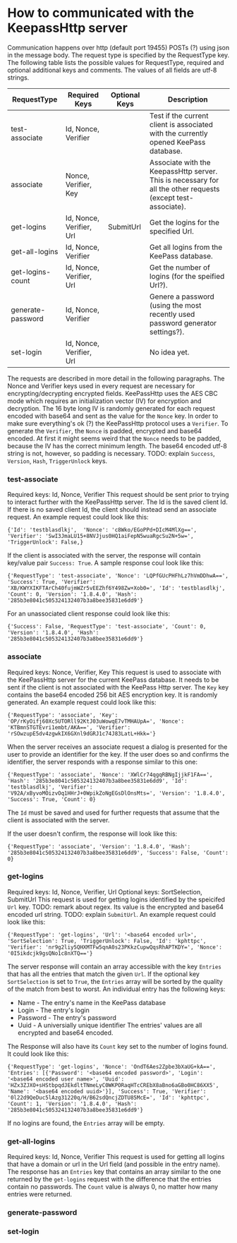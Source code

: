 # How to communicated with the KeepassHttp server

Communication happens over http (default port 19455) POSTs (?) using json in the message body.
The request type is specified by the RequestType key.
The following table lists the possible values for RequestType, required and optional additional keys and comments.
The values of all fields are utf-8 strings.

|RequestType      |Required Keys           |Optional Keys|Description|
|-----------------|------------------------|-------------|-----------|
|test-associate   |Id, Nonce, Verifier     |             |Test if the current client is associated with the currently opened KeePass database.                        |
|associate        |Nonce, Verifier, Key    |             |Associate with the KeepassHttp server. This is necessary for all the other requests (except test-associate).|
|get-logins       |Id, Nonce, Verifier, Url|SubmitUrl    |Get the logins for the specified Url.                                                                       |
|get-all-logins   |Id, Nonce, Verifier     |             |Get all logins from the KeePass database.                                                                   |
|get-logins-count |Id, Nonce, Verifier, Url|             |Get the number of logins (for the speified Url?).                                                           |
|generate-password|Id, Nonce, Verifier     |             |Genere a password (using the most recently used password generator settings?).                              |
|set-login        |Id, Nonce, Verifier, Url|             |No idea yet.                                                                                                |

The requests are described in more detail in the following paragraphs.
The Nonce and Verifier keys used in every request are necessary for encrypting/decrypting encrypted fields.
KeePassHttp uses the AES CBC mode which requires an initialization vector (IV) for encryption and decryption.
The 16 byte long IV is randomly generated for each request encoded with base64 and sent as the value for the `Nonce` key.
In order to make sure everything's ok (?) the KeePassHttp protocol uses a `Verifier`.
To generate the `Verifier`, the `Nonce` is padded, encrypted and base64 encoded.
At first it might seems weird that the `Nonce` needs to be padded, because the IV has the correct minimum length.
The base64 encoded utf-8 string is not, however, so padding is necessary.
TODO: explain `Success`, `Version`, `Hash`, `TriggerUnlock` keys.

### test-associate
Required keys: Id, Nonce, Verifier
This request should be sent prior to trying to interact further with the KeePassHttp server.
The Id is the saved client Id.
If there is no saved client Id, the client should instead send an associate request.
An example request could look like this:
```
{'Id': 'testblasdlkj',  'Nonce': 'c8Wko/EGoPPd+DIcM4MlXg==', 'Verifier': 'SwI3JmaLU15+8NVJjus0HQ1aiFepN5wuaRgcSu2N+5w=', 'TriggerUnlock': False,}
```
If the client is associated with the server, the response will contain key/value pair `Success: True`.
A sample response coul look like this:
```
{'RequestType': 'test-associate', 'Nonce': 'LQPfGUcPHFhLz7hVmDDhwA==', 'Success': True, 'Verifier': 'XB/KWYXIKFTArCh40fujmWZr5vEEZhf6Y498Zw+Xob0=', 'Id': 'testblasdlkj', 'Count': 0, 'Version': '1.8.4.0', 'Hash': '285b3e8041c505324132407b3a8bee35831e6dd9'}
```
For an unassociated client response could look like this:
```
{'Success': False, 'RequestType': 'test-associate', 'Count': 0, 'Version': '1.8.4.0', 'Hash': '285b3e8041c505324132407b3a8bee35831e6dd9'}
```

### associate
Required keys: Nonce, Verifier, Key
This request is used to associate with the KeePassHttp server for the current KeePass database.
It needs to be sent if the client is not associated  with the KeePass Http server.
The `Key` key contains the base64 encoded 256 bit AES encryption key.
It is randomly generated.
An example request could look like this:
```
{'RequestType': 'associate', 'Key': 'OP/rKyOifj60Xc5UTORll92KtJ03uWowqE7vTMHAUpA=', 'Nonce': 'KTBmnSTGTEvri1embt/AKA==', 'Verifier': 'rSOwzupE5dv4zgwkIX6GXnl9dGRJ1c74J83LatL+Hkk='} 
```
When the server receives an associate request a dialog is presented for the user to provide an identifier for the key.
If the user does so and confirms the identifier, the server responds with a response similar to this one:
```
{'RequestType': 'associate', 'Nonce': 'XWlCr74qgqRBNgIjjkF1FA==', 'Hash': '285b3e8041c505324132407b3a8bee35831e6dd9', 'Id': 'testblasdlkj', 'Verifier': 'V92A/xByvoMOizvOq1HHrJ+0WpikZoNgEGsDlOnsMts=', 'Version': '1.8.4.0', 'Success': True, 'Count': 0}
```
The `Id` must be saved and used for further requests that assume that the client is associated with the server.

If the user doesn't confirm, the response will look like this:
```
{'RequestType': 'associate', 'Version': '1.8.4.0', 'Hash': '285b3e8041c505324132407b3a8bee35831e6dd9', 'Success': False, 'Count': 0}
```

### get-logins
Required keys: Id, Nonce, Verifier, Url
Optional keys: SortSelection, SubmitUrl
This request is used for getting logins identified by the speicifed `Url` key.
TODO: remark about regex.
Its value is the encrypted and base64 encoded url string.
TODO: explain `SubmitUrl`.
An example request could look like this:
```
{'RequestType': 'get-logins', 'Url': '<base64 encoded url>', 'SortSelection': True, 'TriggerUnlock': False, 'Id': 'kphttpc', 'Verifier': 'nr9g2liy5QHXMTFw5qnA0s23PKkzCupwQqsRhAPTKDY=', 'Nonce': '0I5ikdcjk9gsQNo1c8nXTQ=='}
```
The server response will contain an array accessible with the key `Entries` that has all the entries that match the given `Url`.
If the optional key `SortSelection` is set to `True`, the `Entries` array will be sorted by the quality of the match from best to worst.
An individual entry has the following keys:
* Name - The entry's name in the KeePass database
* Login - The entry's login
* Password - The entry's password
* Uuid - A universially unique identifier
The entries' values are all encrypted and base64 encoded.

The Response will also have its `Count` key set to the number of logins found.
It could look like this:
```
{'RequestType': 'get-logins', 'Nonce': 'OndT6Aes2Zpbe3bXaUG+kA==', 'Entries': [{'Password': '<base64 encoded password>', 'Login': '<base64 encoded user name>', 'Uuid': 'HZx3ZJXO+sHStbpqdJEkdltTNmeLyC0WKPORaqHTcCREbX8aBno6aGBo0HC86XX5', 'Name': '<base64 encoded uuid>'}], 'Success': True, 'Verifier': '0l22d9QeDuc5lAzg31220q/H/B62sdQncjZDTU85McE=', 'Id': 'kphttpc', 'Count': 1, 'Version': '1.8.4.0', 'Hash': '285b3e8041c505324132407b3a8bee35831e6dd9'}
```
If no logins are found, the `Entries` array will be empty.

### get-all-logins
Required keys: Id, Nonce, Verifier
This request is used for getting all logins that have a domain or url in the Url field (and possible in the entry name).
The response has an `Entries` key that contains an array similar to the one returned by the `get-logins` request with the difference that the entries contain no passwords.
The `Count` value is always 0, no matter how many entries were returned.

### generate-password
### set-login
